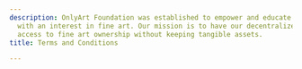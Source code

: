 ```yaml
---
description: OnlyArt Foundation was established to empower and educate individuals
  with an interest in fine art. Our mission is to have our decentralized token provide
  access to fine art ownership without keeping tangible assets.
title: Terms and Conditions

---
```


